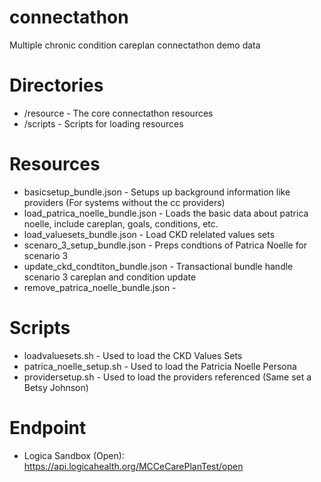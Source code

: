 # connectathon
Multiple chronic condition careplan connectathon demo data

# Directories
- /resource - The core connectathon resources
- /scripts - Scripts for loading resources

# Resources

- basicsetup_bundle.json - Setups up background information like providers (For systems without the cc providers)
- load_patrica_noelle_bundle.json - Loads the basic data about patrica noelle, include careplan, goals, conditions, etc.
- load_valuesets_bundle.json - Load CKD relelated values sets
- scenaro_3_setup_bundle.json  - Preps condtions of Patrica Noelle for scenario 3
- update_ckd_condtiton_bundle.json - Transactional bundle handle scenario 3 careplan and condition update
- remove_patrica_noelle_bundle.json - 

# Scripts
- loadvaluesets.sh - Used to load the CKD Values Sets
- patrica_noelle_setup.sh - Used to load the Patricia Noelle Persona
- providersetup.sh - Used to load the providers referenced (Same set a Betsy Johnson)


# Endpoint
- Logica Sandbox (Open): https://api.logicahealth.org/MCCeCarePlanTest/open
